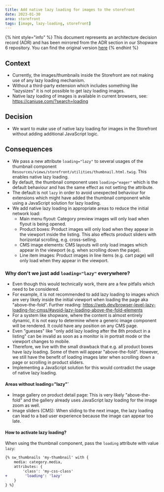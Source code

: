 ```yaml
---
title: Add native lazy loading for images to the storefront
date: 2023-01-30
area: storefront
tags: [image, lazy-loading, storefront]
--- 
```


{% hint style="info" %}
This document represents an architecture decision record (ADR) and has been mirrored from the ADR section in our Shopware 6 repository.
You can find the original version [here](https://github.com/shopware/platform/blob/trunk/adr/2023-01-30-image-lazy-loading.md)
{% endhint %}

## Context

* Currently, the images/thumbnails inside the Storefront are not making use of any lazy loading mechanism. 
* Without a third-party extension which includes something like "lazysizes" it is not possible to get lazy loading images.
* Native lazy loading of images is available in current browsers, see: https://caniuse.com/?search=loading

## Decision

* We want to make use of native lazy loading for images in the Storefront without adding additional JavaScript logic.

## Consequences

* We pass a new attribute `loading="lazy"` to several usages of the thumbnail component `Resources/views/storefront/utilities/thumbnail.html.twig`. This enables native lazy loading.
* By default, the thumbnail component uses `loading="eager"` which is the default behaviour and has the same effect as not setting the attribute.
* The default is not `lazy` in order to avoid unexpected behaviour for extensions which might have added the thumbnail component while using a JavaScript solution for lazy loading.
* We add native lazy loading in appropriate areas to reduce the initial network load:
    * Main menu flyout: Category preview images will only load when flyout is being opened.
    * Product boxes: Product images will only load when they appear in the viewport inside the listing. This also effects product sliders with horizontal scrolling, e.g. cross-selling.
    * CMS image elements: CMS layouts will only load images which appear in the viewport (e.g. when scrolling down the page).
    * Line item images: Product images in line items (e.g. cart page) will only load when they appear in the viewport.

### Why don't we just add `loading="lazy"` everywhere?

* Even though this would technically work, there are a few pitfalls which need to be considered. 
* For example, it is not recommended to add lazy loading to images which are very likely inside the initial viewport when loading the page aka "above-the-fold". Further reading: https://web.dev/browser-level-lazy-loading-for-cmss/#avoid-lazy-loading-above-the-fold-elements
* For a system like shopware, where the content is almost entirely dynamic, it is not easy to determine where a generic image component will be rendered. It could have any position on any CMS page.
* Even "guesses" like "only add lazy loading after the 8th product in a listing" can be invalid as soon as a monitor is in portrait mode or the viewport changes to mobile.
* Therefore, we live with the small drawback that e.g. all product boxes have lazy loading. Some of them will appear "above-the-fold". However, we still have the benefit of loading images later when scrolling down a page or scrolling in product sliders. 
* Implementing a JavaScript solution for this would contradict the usage of native lazy loading.

#### Areas without loading="lazy"`

* Image gallery on product detail page: This is very likely "above-the-fold" and the gallery already uses JavaScript lazy loading for the image zoom as well.
* Image sliders (CMS): When sliding to the next image, the lazy loading can lead to a bad user experience because the image can appear too late.

#### How to activate lazy loading?

When using the thumbnail component, pass the `loading` attribute with value `lazy`:

```diff
{% sw_thumbnails 'my-thumbnail' with {
    media: category.media,
    attributes: {
        'class': 'my-css-class'
+        'loading': 'lazy'
    }
} %}
```
